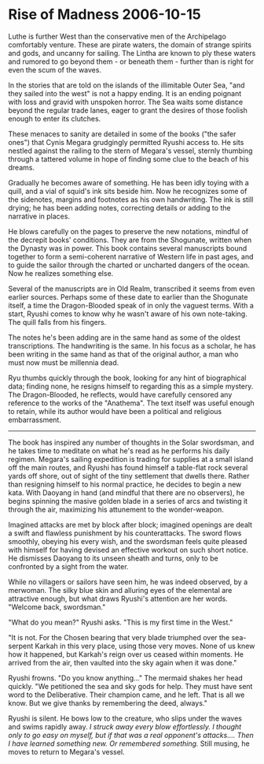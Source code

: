 <!-- TITLE: Rise of Madness 2006-10-15 -->
<!-- SUBTITLE: A game log for Rise of Madness -->

# Rise of Madness 2006-10-15

Luthe is further West than the conservative men of the Archipelago comfortably venture. These are pirate waters, the domain of strange spirits and gods, and uncanny for sailing. The Lintha are known to ply these waters and rumored to go beyond them - or beneath them - further than is right for even the scum of the waves.

In the stories that are told on the islands of the illimitable Outer Sea, "and they sailed into the west" is not a happy ending. It is an ending poignant with loss and gravid with unspoken horror. The Sea waits some distance beyond the regular trade lanes, eager to grant the desires of those foolish enough to enter its clutches.

These menaces to sanity are detailed in some of the books ("the safer ones") that Cynis Megara grudgingly permitted Ryushi access to. He sits nestled against the railing to the stern of Megara's vessel, sternly thumbing through a tattered volume in hope of finding some clue to the beach of his dreams.

Gradually he becomes aware of something. He has been idly toying with a quill, and a vial of squid's ink sits beside him. Now he recognizes some of the sidenotes, margins and footnotes as his own handwriting. The ink is still drying; he has been adding notes, correcting details or adding to the narrative in places.

He blows carefully on the pages to preserve the new notations, mindful of the decrepit books' conditions. They are from the Shogunate, written when the Dynasty was in power. This book contains several manuscripts bound together to form a semi-coherent narrative of Western life in past ages, and to guide the sailor through the charted or uncharted dangers of the ocean. Now he realizes something else.

Several of the manuscripts are in Old Realm, transcribed it seems from even earlier sources. Perhaps some of these date to earlier than the Shogunate itself, a time the Dragon-Blooded speak of in only the vaguest terms. With a start, Ryushi comes to know why he wasn't aware of his own note-taking. The quill falls from his fingers.

The notes he's been adding are in the same hand as some of the oldest transcriptions. The handwriting is the same. In his focus as a scholar, he has been writing in the same hand as that of the original author, a man who must now must be millennia dead.

Ryu thumbs quickly through the book, looking for any hint of biographical data; finding none, he resigns himself to regarding this as a simple mystery. The Dragon-Blooded, he reflects, would have carefully censored any reference to the works of the "Anathema". The text itself was useful enough to retain, while its author would have been a political and religious embarrassment.

---

The book has inspired any number of thoughts in the Solar swordsman, and he takes time to meditate on what he's read as he performs his daily regimen. Megara's sailing expedition is trading for supplies at a small island off the main routes, and Ryushi has found himself a table-flat rock several yards off shore, out of sight of the tiny settlement that dwells there. Rather than resigning himself to his normal practice, he decides to begin a new kata. With Daoyang in hand (and mindful that there are no observers), he begins spinning the masive golden blade in a series of arcs and twisting it through the air, maximizing his attunement to the wonder-weapon.

Imagined attacks are met by block after block; imagined openings are dealt a swift and flawless punishment by his counterattacks. The sword flows smoothly, obeying his every wish, and the swordsman feels quite pleased with himself for having devised an effective workout on such short notice. He dismisses Daoyang to its unseen sheath and turns, only to be confronted by a sight from the water.

While no villagers or sailors have seen him, he was indeed observed, by a merwoman. The silky blue skin and alluring eyes of the elemental are attractive enough, but what draws Ryushi's attention are her words. "Welcome back, swordsman."

"What do you mean?" Ryushi asks. "This is my first time in the West."

"It is not. For the Chosen bearing that very blade triumphed over the sea-serpent Karkah in this very place, using those very moves. None of us knew how it happened, but Karkah's reign over us ceased within moments. He arrived from the air, then vaulted into the sky again when it was done."

Ryushi frowns. "Do you know anything..." The mermaid shakes her head quickly. "We petitioned the sea and sky gods for help. They must have sent word to the Deliberative. Their champion came, and he left. That is all we know. But we give thanks by remembering the deed, always."

Ryushi is silent. He bows low to the creature, who slips under the waves and swims rapidly away. _I struck away every blow effortlessly. I thought only to go easy on myself, but if that was a real opponent's attacks.... Then I have learned something new. Or remembered something._ Still musing, he moves to return to Megara's vessel.